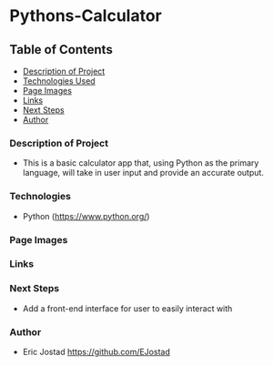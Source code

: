 # Pythons-Calculator

## Table of Contents

- [Description of Project](#description-of-Project)
- [Technologies Used](#technologies)
- [Page Images](#page-images)
- [Links](#links) 
- [Next Steps](#next-steps)
- [Author](#authors)

### Description of Project
- This is a basic calculator app that, using Python as the primary language, will take in user input and provide an accurate output. 

### Technologies
- Python (https://www.python.org/)

### Page Images


### Links


### Next Steps
- Add a front-end interface for user to easily interact with

### Author
- Eric Jostad https://github.com/EJostad
